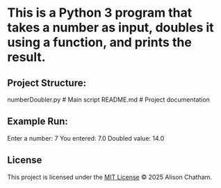 # This is a Python 3 program that takes a number as input, doubles it using a function, and prints the result.

## Project Structure:
numberDoubler.py   # Main script
README.md          # Project documentation

## Example Run:
Enter a number: 7
You entered: 7.0
Doubled value: 14.0

## License
This project is licensed under the [MIT License](LICENSE) © 2025 Alison Chatham.